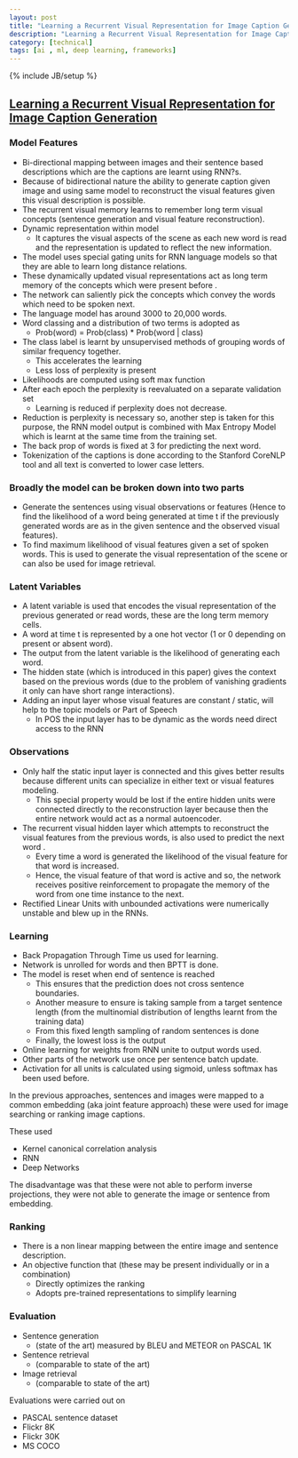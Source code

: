 ```yaml
---
layout: post
title: "Learning a Recurrent Visual Representation for Image Caption Generation"
description: "Learning a Recurrent Visual Representation for Image Caption Generation"
category: [technical]
tags: [ai , ml, deep learning, frameworks]
---
```

{% include JB/setup %}


## [Learning a Recurrent Visual Representation for Image Caption Generation](http://arxiv.org/abs/1411.5654)

### Model Features 

+ Bi-directional mapping between images and their sentence based descriptions which are the captions are learnt using RNN?s.
+ Because of bidirectional nature the ability to generate caption given image and using same model to reconstruct the visual features given this visual description is possible.
+ The recurrent visual memory learns to remember long term visual concepts (sentence generation and visual feature reconstruction).
+ Dynamic representation within model
	-	 It captures the visual aspects of the scene as each new word is read and the representation is updated to reflect the new information.
+ The model uses special gating units for RNN language models so that they are able to learn long distance relations.
+ These dynamically updated visual representations act as long term memory of the concepts which were present before .
+ The network can saliently pick the concepts which convey the words which need to be spoken next.
+ The language model has around 3000 to 20,000 words. 
+ Word classing and a distribution of two terms is adopted as
	-	Prob(word) = Prob(class) * Prob(word \| class) 
+ The class label is learnt by unsupervised methods of grouping words of similar frequency together. 
	-	This accelerates the learning 
	-	Less loss of perplexity is present 
+ Likelihoods are computed using soft max function 
+ After each epoch the perplexity is reevaluated on a separate validation set
	-	Learning is reduced if perplexity does not decrease. 
+ Reduction is perplexity is necessary so, another step is taken for this purpose, the RNN model output is combined with Max Entropy Model which is learnt at the same time from the training set. 
+ The back prop of words is fixed at 3 for predicting the next word. 
+ Tokenization of the captions is done according to the Stanford CoreNLP tool and all text is converted to lower case letters. 


### Broadly the model can be broken down into two parts 

+ Generate the sentences using visual observations or features (Hence to find the likelihood of a word being generated at time t if the previously generated words are as in the given sentence and the observed visual features).
+ To find maximum likelihood of visual features given a set of spoken words. This is used to generate the visual representation of the scene or can also be used for image retrieval.

### Latent Variables

+ A latent variable is used that encodes the visual representation of the previous generated or read words, these are the long term memory cells.
+ A word at time t is represented by a one hot vector (1 or 0 depending on present or absent word).
+ The output from the latent variable is the likelihood of generating each word. 
+ The hidden state (which is introduced in this paper) gives the context based on the previous words (due to the problem of vanishing gradients it only can have short range interactions).
+ Adding an input layer whose visual features are constant / static, will help to the topic models or Part of Speech
	- In POS the input layer has to be dynamic as the words need direct access to the RNN

### Observations

+ Only half the static input layer is connected and this gives better results because different units can specialize in either text or visual features modeling. 
	- This special property would be lost if the entire hidden units were connected directly to the reconstruction layer because then the entire network would act as a normal autoencoder. 
+ The recurrent visual hidden layer which attempts to reconstruct the visual features from the previous words, is also used to predict the next word . 
	- Every time a word is generated the likelihood of the visual feature for that word is increased. 
	- Hence, the visual feature of that word is active and so, the network receives positive reinforcement to propagate the memory of the word from one time instance to the next. 
+ Rectified Linear Units with unbounded activations were numerically unstable and blew up in the RNNs.

### Learning
 
+ Back Propagation Through Time us used for learning. 
+ Network is unrolled for words and then BPTT is done.
+ The model is reset when end of sentence is reached
	- This ensures that the prediction does not cross sentence boundaries. 
	- Another measure to ensure is taking sample from a target sentence length (from the multinomial distribution of lengths learnt from the training data)
	- From this fixed length sampling of random sentences is done 
	- Finally, the lowest loss is the output 
+ Online learning for weights from RNN unite to output words used. 
+ Other parts of the network use once per sentence batch update. 
+ Activation for all units is calculated using sigmoid, unless softmax has been used before. 



In the previous approaches, sentences and images were mapped to a common embedding (aka joint feature approach) these were used for image searching or ranking image captions. 

These used 
 
- Kernel canonical correlation analysis
- RNN 
- Deep Networks

The disadvantage was that these were not able to perform inverse projections, they were not able to generate the image or sentence from embedding. 



### Ranking
 
- There is a non linear mapping between the entire image and sentence description.
- An objective function that (these may be present individually or in a combination)
	- Directly optimizes the ranking 
	- Adopts pre-trained representations to simplify learning 

### Evaluation 

- Sentence generation 
	- (state of the art) measured by BLEU and METEOR on PASCAL 1K
- Sentence retrieval 
	- (comparable to state of the art)
- Image retrieval 
	- (comparable to state of the art)

Evaluations were carried out on 

- PASCAL sentence dataset 
- Flickr 8K 
- Flickr 30K 
- MS COCO
